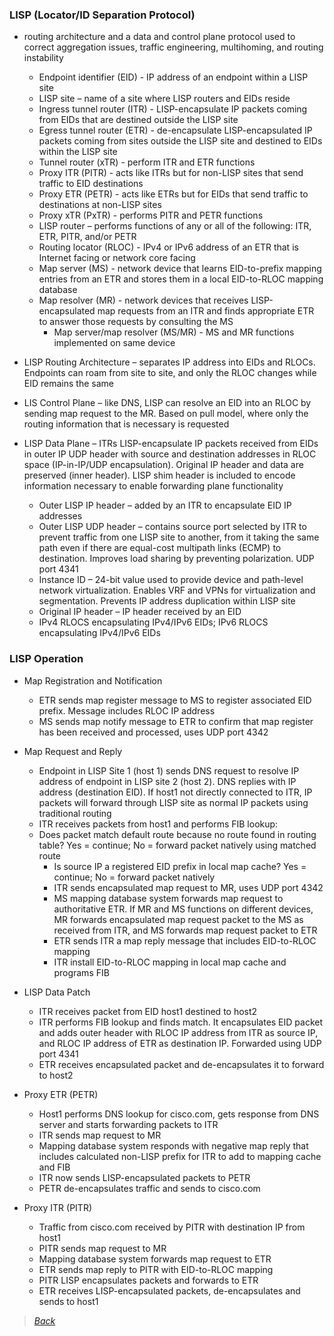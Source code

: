 ### LISP (Locator/ID Separation Protocol)  
* routing architecture and a data and control plane protocol used to correct aggregation issues, traffic engineering, multihoming, and routing instability  
  * Endpoint identifier (EID) - IP address of an endpoint within a LISP site  
  * LISP site – name of a site where LISP routers and EIDs reside  
  * Ingress tunnel router (ITR) - LISP-encapsulate IP packets coming from EIDs that are destined outside the LISP site  
  * Egress tunnel router (ETR) - de-encapsulate LISP-encapsulated IP packets coming from sites outside the LISP site and destined to EIDs within the LISP site  
  * Tunnel router (xTR) - perform ITR and ETR functions  
  * Proxy ITR (PITR) - acts like ITRs but for non-LISP sites that send traffic to EID destinations  
  * Proxy ETR (PETR) - acts like ETRs but for EIDs that send traffic to destinations at non-LISP sites  
  * Proxy xTR (PxTR) - performs PITR and PETR functions  
  * LISP router – performs functions of any or all of the following: ITR, ETR, PITR, and/or PETR  
  * Routing locator (RLOC) - IPv4 or IPv6 address of an ETR that is Internet facing or network core facing  
  * Map server (MS) - network device that learns EID-to-prefix mapping entries from an ETR and stores them in a local EID-to-RLOC mapping database  
  * Map resolver (MR) - network devices that receives LISP-encapsulated map requests from an ITR and finds appropriate ETR to answer those requests by consulting the MS  
      * Map server/map resolver (MS/MR) - MS and MR functions implemented on same device  


* LISP Routing Architecture – separates IP address into EIDs and RLOCs. Endpoints can roam from site to site, and only the RLOC changes while EID remains the same  
* LIS Control Plane – like DNS, LISP can resolve an EID into an RLOC by sending map request to the MR. Based on pull model, where only the routing information that is necessary is requested  
* LISP Data Plane – ITRs LISP-encapsulate IP packets received from EIDs in outer IP UDP header with source and destination addresses in RLOC space (IP-in-IP/UDP encapsulation). Original IP header and data are preserved (inner header). LISP shim header is included to encode information necessary to enable forwarding plane functionality  
  * Outer LISP IP header – added by an ITR to encapsulate EID IP addresses  
  * Outer LISP UDP header – contains source port selected by ITR to prevent traffic from one LISP site to another, from it taking the same path even if there are equal-cost multipath links (ECMP) to destination. Improves load sharing by preventing polarization. UDP port 4341  
  * Instance ID – 24-bit value used to provide device and path-level network virtualization. Enables VRF and VPNs for virtualization and segmentation. Prevents IP address duplication within LISP site  
  * Original IP header – IP header received by an EID  
  * IPv4 RLOCS encapsulating IPv4/IPv6 EIDs; IPv6 RLOCS encapsulating IPv4/IPv6 EIDs  


### LISP Operation  
* Map Registration and Notification  
  * ETR sends map register message to MS to register associated EID prefix. Message includes RLOC IP address  
  * MS sends map notify message to ETR to confirm that map register has been received and processed, uses UDP port 4342  


* Map Request and Reply  
  * Endpoint in LISP Site 1 (host 1) sends DNS request to resolve IP address of endpoint in LISP site 2 (host 2). DNS replies with IP address (destination EID). If host1 not directly connected to ITR, IP packets will forward through LISP site as normal IP packets using traditional routing  
  * ITR receives packets from host1 and performs FIB lookup:  
  * Does packet match default route because no route found in routing table? Yes = continue; No = forward packet natively using matched route  
    * Is source IP a registered EID prefix in local map cache? Yes = continue; No = forward packet natively  
    * ITR sends encapsulated map request to MR, uses UDP port 4342  
    * MS mapping database system forwards map request to authoritative ETR. If MR and MS functions on different devices, MR forwards encapsulated map request packet to the MS as received from ITR, and MS forwards map request packet to ETR  
    * ETR sends ITR a map reply message that includes EID-to-RLOC mapping  
    * ITR install EID-to-RLOC mapping in local map cache and programs FIB  


* LISP Data Patch  
  * ITR receives packet from EID host1 destined to host2  
  * ITR performs FIB lookup and finds match. It encapsulates EID packet and adds outer header with RLOC IP address from ITR as source IP, and RLOC IP address of ETR as destination IP. Forwarded using UDP port 4341  
  * ETR receives encapsulated packet and de-encapsulates it to forward to host2  


* Proxy ETR (PETR)  
  * Host1 performs DNS lookup for cisco.com, gets response from DNS server and starts forwarding packets to ITR  
  * ITR sends map request to MR  
  * Mapping database system responds with negative map reply that includes calculated non-LISP prefix for ITR to add to mapping cache and FIB  
  * ITR now sends LISP-encapsulated packets to PETR  
  * PETR de-encapsulates traffic and sends to cisco.com  


* Proxy ITR (PITR)  
  * Traffic from cisco.com received by PITR with destination IP from host1  
  * PITR sends map request to MR  
  * Mapping database system forwards map request to ETR  
  * ETR sends map reply to PITR with EID-to-RLOC mapping  
  * PITR LISP encapsulates packets and forwards to ETR  
  * ETR receives LISP-encapsulated packets, de-encapsulates and sends to host1  
    
  
> [*Back*](https://github.com/network-dluong/CCNP-ENCOR/tree/2.0-Virtualization)  
